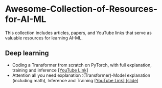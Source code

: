 # Awesome-Collection-of-Resources-for-AI-ML
This collection includes articles, papers, and YouTube links that serve as valuable resources for learning AI-ML.

## Deep learning 
   - Coding a Transformer from scratch on PyTorch, with full explanation, training and inference [[YouTube Link]](https://www.youtube.com/watch?v=ISNdQcPhsts&ab_channel=UmarJamil)
   - Attention all you need explanation :(Transformer)-Model explanation (including math), Inference and Training [[YouTube Link]](https://www.youtube.com/watch?v=bCz4OMemCcA&ab_channel=UmarJamil)[ [slide]](https://github.com/hkproj/transformer-from-scratch-notes/blob/main/Diagrams_V2.pdf)
